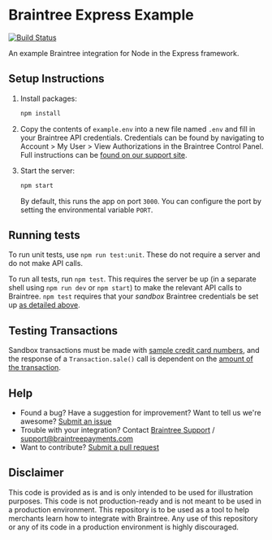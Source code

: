 # Braintree Express Example

[![Build Status](https://travis-ci.org/braintree/braintree_express_example.svg?branch=master)](https://travis-ci.org/braintree/braintree_express_example)

An example Braintree integration for Node in the Express framework.

## Setup Instructions

1. Install packages:

   ```sh
   npm install
   ```

2. Copy the contents of `example.env` into a new file named `.env` and fill in your Braintree API credentials. Credentials can be found by navigating to Account > My User > View Authorizations in the Braintree Control Panel. Full instructions can be [found on our support site](https://articles.braintreepayments.com/control-panel/important-gateway-credentials#api-credentials).

3. Start the server:

   ```sh
   npm start
   ```

   By default, this runs the app on port `3000`. You can configure the port by setting the environmental variable `PORT`.

## Running tests

To run unit tests, use `npm run test:unit`. These do not require a server and do not make API calls.

To run all tests, run `npm test`. This requires the server be up (in a separate shell using `npm run dev` or `npm start`) to make the relevant API calls to Braintree. `npm test` requires that your _sandbox_ Braintree credentials be set up [as detailed above](#setup-instructions).

## Testing Transactions

Sandbox transactions must be made with [sample credit card numbers](https://developers.braintreepayments.com/reference/general/testing/node#credit-card-numbers), and the response of a `Transaction.sale()` call is dependent on the [amount of the transaction](https://developers.braintreepayments.com/reference/general/testing/node#test-amounts).

## Help

- Found a bug? Have a suggestion for improvement? Want to tell us we're awesome? [Submit an issue](https://github.com/braintree/braintree_express_example/issues)
- Trouble with your integration? Contact [Braintree Support](https://support.braintreepayments.com/) / support@braintreepayments.com
- Want to contribute? [Submit a pull request](https://help.github.com/articles/creating-a-pull-request)

## Disclaimer

This code is provided as is and is only intended to be used for illustration purposes. This code is not production-ready and is not meant to be used in a production environment. This repository is to be used as a tool to help merchants learn how to integrate with Braintree. Any use of this repository or any of its code in a production environment is highly discouraged.